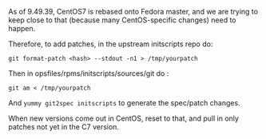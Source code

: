 As of 9.49.39, CentOS7 is rebased onto Fedora master, and we are trying to
keep close to that (because many CentOS-specific changes) need to happen.

Therefore, to add patches, in the upstream initscripts repo do:

```
git format-patch <hash> --stdout -n1 > /tmp/yourpatch
```

Then in opsfiles/rpms/initscripts/sources/git do :

```
git am < /tmp/yourpatch
```

And `yummy git2spec initscripts` to generate the spec/patch changes.

When new versions come out in CentOS, reset to that, and pull in only patches
not yet in the C7 version.

